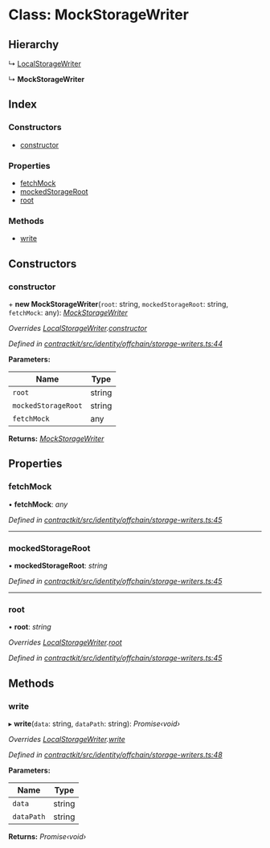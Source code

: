 # Class: MockStorageWriter

## Hierarchy

  ↳ [LocalStorageWriter](_identity_offchain_storage_writers_.localstoragewriter.md)

  ↳ **MockStorageWriter**

## Index

### Constructors

* [constructor](_identity_offchain_storage_writers_.mockstoragewriter.md#constructor)

### Properties

* [fetchMock](_identity_offchain_storage_writers_.mockstoragewriter.md#fetchmock)
* [mockedStorageRoot](_identity_offchain_storage_writers_.mockstoragewriter.md#mockedstorageroot)
* [root](_identity_offchain_storage_writers_.mockstoragewriter.md#root)

### Methods

* [write](_identity_offchain_storage_writers_.mockstoragewriter.md#write)

## Constructors

###  constructor

\+ **new MockStorageWriter**(`root`: string, `mockedStorageRoot`: string, `fetchMock`: any): *[MockStorageWriter](_identity_offchain_storage_writers_.mockstoragewriter.md)*

*Overrides [LocalStorageWriter](_identity_offchain_storage_writers_.localstoragewriter.md).[constructor](_identity_offchain_storage_writers_.localstoragewriter.md#constructor)*

*Defined in [contractkit/src/identity/offchain/storage-writers.ts:44](https://github.com/celo-org/celo-monorepo/blob/master/packages/contractkit/src/identity/offchain/storage-writers.ts#L44)*

**Parameters:**

Name | Type |
------ | ------ |
`root` | string |
`mockedStorageRoot` | string |
`fetchMock` | any |

**Returns:** *[MockStorageWriter](_identity_offchain_storage_writers_.mockstoragewriter.md)*

## Properties

###  fetchMock

• **fetchMock**: *any*

*Defined in [contractkit/src/identity/offchain/storage-writers.ts:45](https://github.com/celo-org/celo-monorepo/blob/master/packages/contractkit/src/identity/offchain/storage-writers.ts#L45)*

___

###  mockedStorageRoot

• **mockedStorageRoot**: *string*

*Defined in [contractkit/src/identity/offchain/storage-writers.ts:45](https://github.com/celo-org/celo-monorepo/blob/master/packages/contractkit/src/identity/offchain/storage-writers.ts#L45)*

___

###  root

• **root**: *string*

*Overrides [LocalStorageWriter](_identity_offchain_storage_writers_.localstoragewriter.md).[root](_identity_offchain_storage_writers_.localstoragewriter.md#root)*

*Defined in [contractkit/src/identity/offchain/storage-writers.ts:45](https://github.com/celo-org/celo-monorepo/blob/master/packages/contractkit/src/identity/offchain/storage-writers.ts#L45)*

## Methods

###  write

▸ **write**(`data`: string, `dataPath`: string): *Promise‹void›*

*Overrides [LocalStorageWriter](_identity_offchain_storage_writers_.localstoragewriter.md).[write](_identity_offchain_storage_writers_.localstoragewriter.md#write)*

*Defined in [contractkit/src/identity/offchain/storage-writers.ts:48](https://github.com/celo-org/celo-monorepo/blob/master/packages/contractkit/src/identity/offchain/storage-writers.ts#L48)*

**Parameters:**

Name | Type |
------ | ------ |
`data` | string |
`dataPath` | string |

**Returns:** *Promise‹void›*
